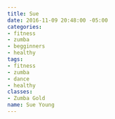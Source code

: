 ```yaml
---
title: Sue
date: 2016-11-09 20:48:00 -05:00
categories:
- fitness
- zumba
- begginners
- healthy
tags:
- fitness
- zumba
- dance
- healthy
classes:
- Zumba Gold
name: Sue Young
---
```


